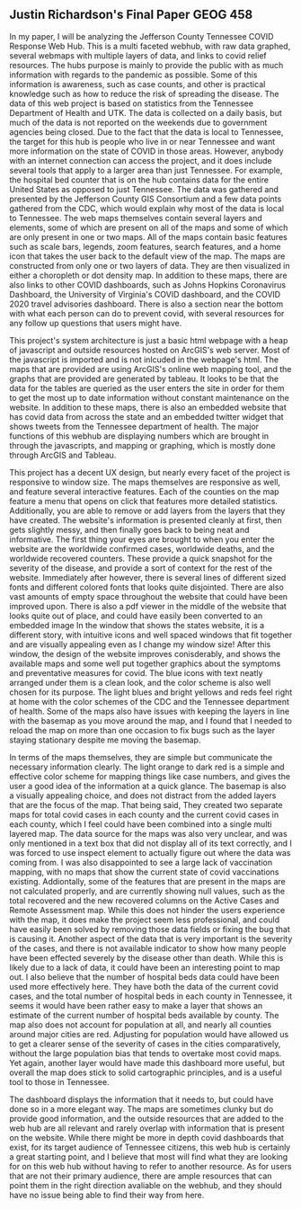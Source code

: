 ## Justin Richardson's Final Paper GEOG 458

In my paper,  I will be analyzing the Jefferson County Tennessee COVID Response Web Hub. This is a multi faceted webhub, with raw data graphed, several webmaps with multiple layers of data, and links to covid relief resources. The hubs purpose is mainly to provide the public with as much information with regards to the pandemic as possible. Some of this information is awareness, such as case counts, and other is practical knowledge such as how to reduce the risk of spreading the disease. The data of this web project is based on statistics from the Tennessee Department of Health and UTK. The data is collected on a daily basis, but much of the data is not reported on the weekends due to government agencies being closed. Due to the fact that the data is local to Tennessee, the target for this hub is people who live in or near Tennessee and want more information on the state of COVID in those areas. However, anybody with an internet connection can access the project, and it does include several tools that apply to a larger area than just Tennessee. For example, the hospital bed counter that is on the hub contains data for the entire United States as opposed to just Tennessee. The data was gathered and presented by the Jefferson County GIS Consortium and a few data points gathered from the CDC, which would explain why most of the data is local to Tennessee. The web maps themselves contain several layers and elements, some of which are present on all of the maps and some of which are only present in one or two maps. All of the maps contain basic features such as scale bars, legends, zoom features, search features, and a home icon that takes the user back to the default view of the map. The maps are constructed from only one or two layers of data. They are then visualized in either a choropleth or dot density map. In addition to these maps, there are also links to other COVID dashboards, such as Johns Hopkins Coronavirus Dashboard, the University of Virginia's COVID dashboard, and the COVID 2020 travel advisories dashboard. There is also a section near the bottom with what each person can do to prevent covid, with several resources for any follow up questions that users might have.

This project's system architecture is just a basic html webpage with a heap of javascript and outside resources hosted on ArcGIS's web server. Most of the javascript is imported and is not inlcuded in the webpage's html. The maps that are provided are using ArcGIS's online web mapping tool, and the graphs that are provided are generated by tableau. It looks to be that the data for the tables are queried as the user enters the site in order for them to get the most up to date information without constant maintenance on the website. In addition to these maps, there is also an embedded website that has covid data from across the state and an embedded twitter widget that shows tweets from the Tennessee department of health. The major functions of this webhub are displaying numbers which are brought in through the javascripts, and mapping or graphing, which is mostly done through ArcGIS and Tableau.

This project has a decent UX design, but nearly every facet of the project is responsive to window size. The maps themselves are responsive as well, and feature several interactive features. Each of the counties on the map feature a menu that opens on click that features more detailed statistics. Additionally, you are able to remove or add layers from the layers that they have created. The website's information is presented cleanly at first, then gets slightly messy, and then finally goes back to being neat and informative. The first thing your eyes are brought to when you enter the website are the worldwide confirmed cases, worldwide deaths, and the worldwide recovered counters. These provide a quick snapshot for the severity of the disease, and provide a sort of context for the rest of the website. Immediately after however, there is several lines of different sized fonts and different colored fonts that looks quite disjointed. There are also vast amounts of empty space throughout the website that could have been improved upon. There is also a pdf viewer in the middle of the website that looks quite out of place, and could have easily been converted to an embedded image  In the window that shows the states website, it is a different story, with intuitive icons and well spaced windows that fit together and are visually appealing even as I change my window size! After this window, the design of the website improves conisderably, and shows the available maps and some well put together graphics about the symptoms and preventative measures for covid. The blue icons with text neatly arranged under them is a clean look, and the color scheme is also well chosen for its purpose. The light blues and bright yellows and reds feel right at home with the color schemes of the CDC and the Tennessee department of health. Some of the maps also have issues with keeping the layers in line with the basemap as you move around the map, and I found that I needed to reload the map on more than one occasion to fix bugs such as the layer staying stationary despite me moving the basemap.

In terms of the maps themselves, they are simple but communicate the necessary information clearly. The light orange to dark red is a simple and effective color scheme for mapping things like case numbers, and gives the user a good idea of the information at a quick glance. The basemap is also a visually appealing choice, and does not distract from the added layers that are the focus of the map. That being said, They created two separate maps for total covid cases in each county and the current covid cases in each county, which I feel could have been combined into a single multi layered map. The data source for the maps was also very unclear, and was only mentioned in a text box that did not display all of its text correctly, and I was forced to use inspect element to actually figure out where the data was coming from. I was also disappointed to see a large lack of vaccination mapping, with no maps that show the current state of covid vaccinations existing. Addiontally, some of the features that are present in the maps are not calculated properly, and are currently showing null values, such as the total recovered and the new recovered columns on the Active Cases and Remote Assessment map. While this does not hinder the users experience with the map, it does make the project seem less professional, and could have easily been solved by removing those data fields or fixing the bug that is causing it. Another aspect of the data that is very important is the severity of the cases, and there is not available indicator to show how many people have been effected severely by the disease other than death. While this is likely due to a lack of data, it could have been an interesting point to map out. I also believe that the number of hospital beds data could have been used more effectively here. They have both the data of the current covid cases, and the total number of hospital beds in each county in Tennessee, it seems it would have been rather easy to make a layer that shows an estimate of the current number of hospital beds available by county. The map also does not account for population at all, and nearly all counties around major cities are red. Adjusting for population would have allowed us to get a clearer sense of the severity of cases in the cities comparatively, without the large population bias that tends to overtake most covid maps. Yet again, another layer would have made this dashboard more useful, but overall the map does stick to solid cartographic principles, and is a useful tool to those in Tennessee.

The dashboard displays the information that it needs to, but could have done so in a more elegant way. The maps are sometimes clunky but do provide good information, and the outside resources that are added to the
web hub are all relevant and rarely overlap with information that is present on the website. While there might be more in depth covid dashboards that exist, for its target audience of Tennessee citizens, this web hub is certainly a great starting point, and I believe that most will find what they are looking for on this web hub without having to refer to another resource. As for users that are not their primary audience, there are ample resources that can point them in the right direction avaliable on the webhub, and they should have no issue being able to find their way from here.
